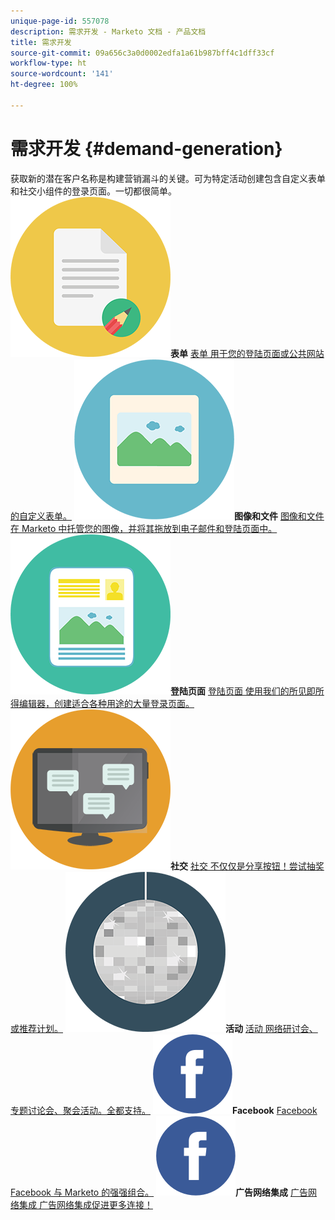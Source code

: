 ```yaml
---
unique-page-id: 557078
description: 需求开发 - Marketo 文档 - 产品文档
title: 需求开发
source-git-commit: 09a656c3a0d0002edfa1a61b987bff4c1dff33cf
workflow-type: ht
source-wordcount: '141'
ht-degree: 100%

---
```



# 需求开发 {#demand-generation}

获取新的潜在客户名称是构建营销漏斗的关键。可为特定活动创建包含自定义表单和社交小组件的登录页面。一切都很简单。
**![表单](assets/documents-bookmarks-16.png)表单** [表单 用于您的登陆页面或公共网站的自定义表单。](https://docs.marketo.com/display/DOCS/Forms)     **![图像和文件](assets/graphic-design-tools-06.png)图像和文件** [图像和文件 在 Marketo 中托管您的图像，并将其拖放到电子邮件和登陆页面中。](https://docs.marketo.com/display/DOCS/Images+and+Files)     **![登陆页面](assets/office-artboard-80.png)登陆页面** [登陆页面 使用我们的所见即所得编辑器，创建适合各种用途的大量登录页面。](https://docs.marketo.com/pages/viewpage.action?pageId=2359689)     **![社交](assets/chat-messages-18.png)社交** [社交 不仅仅是分享按钮！尝试抽奖或推荐计划。](https://docs.marketo.com/display/DOCS/Social)     **![活动](assets/party-10.png)活动** [活动 网络研讨会、专题讨论会、聚会活动。全都支持。](https://docs.marketo.com/pages/viewpage.action?pageId=2949755)     **![Facebook](assets/facebook-icon.png)Facebook** [Facebook Facebook 与 Marketo 的强强组合。](https://docs.marketo.com/display/DOCS/Facebook)     **![广告网络集成](assets/facebook-icon.png)广告网络集成** [广告网络集成 广告网络集成促进更多连接！](https://docs.marketo.com/display/DOCS/Ad+Network+Integrations)
